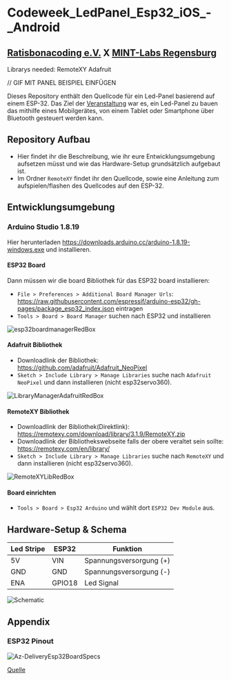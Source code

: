 # Codeweek_LedPanel_Esp32_iOS_-_Android
## [Ratisbonacoding e.V.](https://ratisbona-coding.org/)     X     [MINT-Labs Regensburg](https://www.mint-labs-regensburg.de/)

Librarys needed:
RemoteXY
Adafruit

// GIF MIT PANEL BEISPIEL EINFÜGEN

Dieses Repository enthält den Quellcode für ein Led-Panel basierend auf einem ESP-32. Das Ziel der 
[Veranstaltung](https://bayern.codeweek.de/programm/veranstaltung/2022-10-07-steuerung-einer-led-lampe) 
war es, ein Led-Panel zu bauen das mithilfe eines Mobilgerätes, von einem Tablet oder Smartphone über Bluetooth gesteuert werden kann.


## Repository Aufbau

- Hier findet ihr die Beschreibung, wie ihr eure Entwicklungsumgebung aufsetzen müsst und wie das Hardware-Setup grundsätzlich aufgebaut ist.
- Im Ordner `RemoteXY` findet ihr den Quellcode, sowie eine Anleitung zum aufspielen/flashen des Quellcodes auf den ESP-32.

## Entwicklungsumgebung

### Arduino Studio 1.8.19

Hier herunterladen https://downloads.arduino.cc/arduino-1.8.19-windows.exe und installieren.

#### ESP32 Board

Dann müssen wir die board Bibliothek für das ESP32 board installieren:

* `File > Preferences > Additional Board Manager Urls`: https://raw.githubusercontent.com/espressif/arduino-esp32/gh-pages/package_esp32_index.json eintragen
* `Tools > Board > Board Manager` suchen nach ESP32 und installieren

![esp32boardmanagerRedBox](https://user-images.githubusercontent.com/69899600/200091466-2ec865a3-b5e8-44c1-8f2f-9e3639333fe1.jpg)

#### Adafruit Bibliothek

* Downloadlink der Bibliothek: https://github.com/adafruit/Adafruit_NeoPixel
* `Sketch > Include Library > Manage Libraries` suche nach `Adafruit NeoPixel` und dann installieren (nicht esp32servo360).

![LibraryManagerAdafruitRedBox](https://user-images.githubusercontent.com/69899600/200089927-83541b62-df84-4651-a997-0bbd690aa709.jpg)

#### RemoteXY Bibliothek

* Downloadlink der Bibliothek(Direktlink): https://remotexy.com/download/library/3.1.9/RemoteXY.zip
* Downloadlink der Bibliothekswebseite falls der obere veraltet sein sollte: https://remotexy.com/en/library/
* `Sketch > Include Library > Manage Libraries` suche nach `RemoteXY` und dann installieren (nicht esp32servo360).

![RemoteXYLibRedBox](https://user-images.githubusercontent.com/69899600/200091219-74b7ca30-0d31-4203-83a9-6ee3d4292763.jpg)

#### Board einrichten

* `Tools > Board > Esp32 Arduino` und wählt dort `ESP32 Dev Module` aus.

## Hardware-Setup & Schema

| Led Stripe  | ESP32 | Funktion |
| ------------- | ------------- | ------------- |
| 5V   | VIN	| Spannungsversorgung (+) |
| GND	| GND	| Spannungsversorgung (-) |
| ENA	| GPIO18	| Led Signal |

![Schematic](doc/schematic.jpeg "Schematic")

## Appendix

### ESP32 Pinout

![Az-DeliveryEsp32BoardSpecs](https://user-images.githubusercontent.com/69899600/200091632-76cfbde5-0814-4d0d-8f4c-69005b0f8844.JPG)

[Quelle](https://cdn.shopify.com/s/files/1/1509/1638/files/ESP_-_32_NodeMCU_Developmentboard_Pinout_Diagram.jpg?4479111012146266271)








